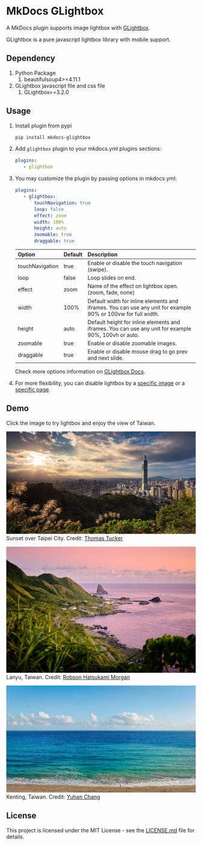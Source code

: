 # MkDocs GLightbox 

A MkDocs plugin supports image lightbox with [GLightbox](https://github.com/biati-digital/glightbox).

GLightbox is a pure javascript lightbox library with mobile support.

## Dependency

1. Python Package
    1. beautifulsoup4>=4.11.1
2. GLightbox javascript file and css file
    1. GLightbox==3.2.0

## Usage

1. Install plugin from pypi

    ```bash
    pip install mkdocs-glightbox
    ```

2. Add ```glightbox``` plugin to your mkdocs.yml plugins sections:

    ```yaml
    plugins:
       - glightbox
    ```

3. You may customize the plugin by passing options in mkdocs.yml:

    ```yaml
    plugins:
       - glightbox:
           touchNavigation: true
           loop: false
           effect: zoom
           width: 100%
           height: auto
           zoomable: true
           draggable: true
    ```

    | Option          | Default | Description                                                                                                  |
    |-----------------|---------|--------------------------------------------------------------------------------------------------------------|
    | touchNavigation | true    | Enable or disable the touch navigation (swipe).                                                              |
    | loop            | false   | Loop slides on end.                                                                                          |
    | effect          | zoom    | Name of the effect on lightbox open. (zoom, fade, none)                                                      |
    | width           | 100%    | Default width for inline elements and iframes. You can use any unit for example 90% or 100vw for full width. |
    | height          | auto    | Default height for inline elements and iframes. You can use any unit for example 90%, 100vh or auto.         |
    | zoomable        | true    | Enable or disable zoomable images.                                                                           |
    | draggable       | true    | Enable or disable mouse drag to go prev and next slide.                                                      |

    Check more options information on [GLightbox Docs](https://github.com/biati-digital/glightbox#lightbox-options).

4. For more flexibility, you can disable lightbox by a [specific image](./disable/image.md) or a [specific page](./disable/page.md).

## Demo

Click the image to try lightbox and enjoy the view of Taiwan.

![Sunset over Taipei City](./images/thomas-tucker-sunset-over-taipei-city.jpg) 
Sunset over Taipei City. Credit: [Thomas Tucker](https://unsplash.com/photos/au3CYbd7vCU)

![Lanyu, Taiwan](./images/robson-hatsukami-morgan-lanyu.jpg) 
Lanyu, Taiwan. Credit: [Robson Hatsukami Morgan](https://unsplash.com/photos/T8LZZvKc9Jc)

![Kenting, Taiwan](./images/yuhan-chang-kenting.jpg) 
Kenting, Taiwan. Credit: [Yuhan Chang](https://unsplash.com/photos/ROWXoqmqyjk)

## License

This project is licensed under the MIT License - see the [LICENSE.md](https://github.com/Blueswen/mkdocs-glightbox/blob/main/LICENSE) file for details.
